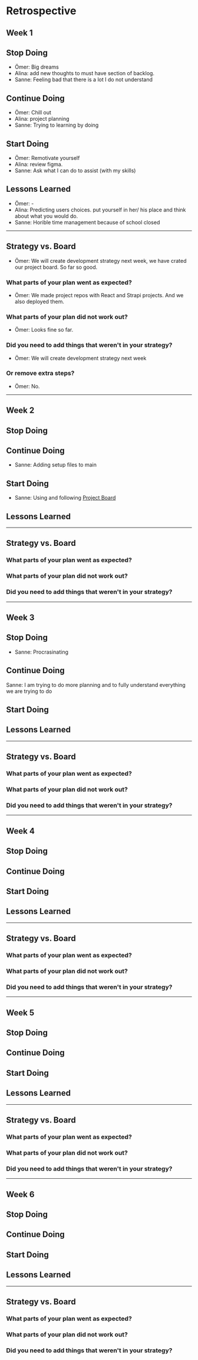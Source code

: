 # Retrospective

## Week 1

## Stop Doing
  - Ömer: Big dreams
  - Alina: add new thoughts to must have section of backlog.
  - Sanne: Feeling bad that there is a lot I do not understand

## Continue Doing
  - Ömer: Chill out
  - Alina: project planning
  - Sanne: Trying to learning by doing

## Start Doing
  - Ömer: Remotivate yourself
  - Alina: review figma.
  - Sanne: Ask what I can do to assist (with my skills)

## Lessons Learned
  - Ömer: -
  - Alina: Predicting users choices. put yourself in her/ his place and think about what you would do. 
  - Sanne: Horible time management because of school closed

---

## Strategy vs. Board
 - Ömer: We will create development strategy next week, we have crated our project board. So far so good.

### What parts of your plan went as expected?
  - Ömer: We made project repos with React and Strapi projects. And we also deployed them.

### What parts of your plan did not work out?
  - Ömer: Looks fine so far.

### Did you need to add things that weren't in your strategy?
  - Ömer: We will create development strategy next week

### Or remove extra steps?
  - Ömer: No.
---------------------------------------------------------------------------------------------------------------------------------------------------

## Week 2

## Stop Doing
  

## Continue Doing
- Sanne: Adding setup files to main

  
  
  
## Start Doing
- Sanne: Using and following [Project Board](https://github.com/orgs/STEMers/projects/4)
 
 
## Lessons Learned
 
  
---

## Strategy vs. Board
 
 
### What parts of your plan went as expected?
 
 

### What parts of your plan did not work out?
  
  
### Did you need to add things that weren't in your strategy?
  
  

---------------------------------------------------------------------------------------------------------------------------------------------------

## Week 3

## Stop Doing
- Sanne: Procrasinating
 
 
## Continue Doing
Sanne: I am trying to do more planning and to fully understand everything we are trying to do
  
  
## Start Doing
  
  
## Lessons Learned
  
  ---
  

## Strategy vs. Board


### What parts of your plan went as expected?
  

### What parts of your plan did not work out?
 
 
### Did you need to add things that weren't in your strategy?
 

---------------------------------------------------------------------------------------------------------------------------------------------------

## Week 4

## Stop Doing
  
  
## Continue Doing
  
  

## Start Doing
  
  

## Lessons Learned
  
  
---

## Strategy vs. Board
 
 
### What parts of your plan went as expected?
 
 
### What parts of your plan did not work out?
  

### Did you need to add things that weren't in your strategy?
 
 

---------------------------------------------------------------------------------------------------------------------------------------------------

## Week 5

## Stop Doing
  
  

## Continue Doing
  
  

## Start Doing
  
  
## Lessons Learned
  
  
---

## Strategy vs. Board
 
 

### What parts of your plan went as expected?
  
  
### What parts of your plan did not work out?
  
  

### Did you need to add things that weren't in your strategy?
  
  

---------------------------------------------------------------------------------------------------------------------------------------------------

## Week 6

## Stop Doing
  
  
## Continue Doing
  
## Start Doing
 
 
## Lessons Learned
  
  
---

## Strategy vs. Board


### What parts of your plan went as expected?
  

### What parts of your plan did not work out?
 

### Did you need to add things that weren't in your strategy?
 

